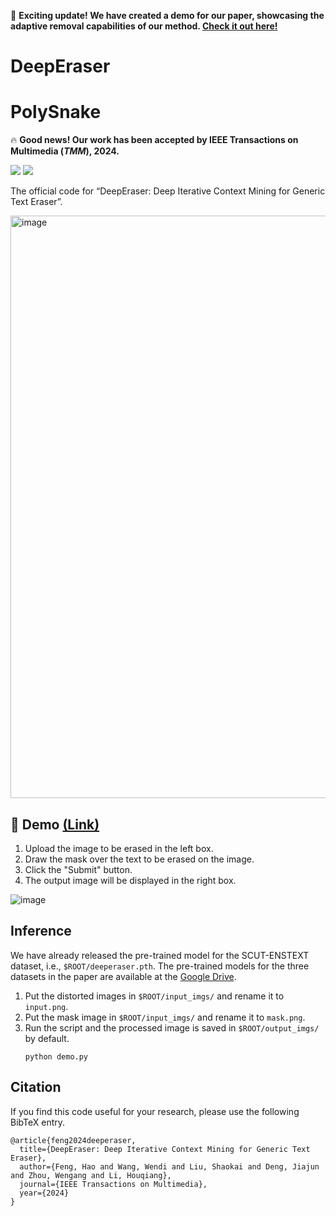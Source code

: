 🚀 **Exciting update! We have created a demo for our paper, showcasing the adaptive removal capabilities of our method. [Check it out here!](https://deeperaser.doctrp.top:20443/)**

# DeepEraser

# PolySnake
🔥 **Good news! Our work has been accepted by IEEE Transactions on Multimedia (*TMM*), 2024.**

<p>
    <a href='https://arxiv.org/abs/2402.19108' target="_blank"><img src='https://img.shields.io/badge/Paper-Arxiv-red'></a>
    <a href='https://deeperaser.doctrp.top:20443/' target="_blank"><img src='https://img.shields.io/badge/Online-Demo-green'></a>
</p>

The official code for “DeepEraser: Deep Iterative Context Mining for Generic Text Eraser”.

<img width="932" alt="image" src="https://github.com/fh2019ustc/DeepEraser/assets/50725551/76e9dddc-e115-4b09-8a48-3de050e64823">


## 🚀 Demo [(Link)](https://deeperaser.doctrp.top:20443/)
1. Upload the image to be erased in the left box.
2. Draw the mask over the text to be erased on the image.
3. Click the "Submit" button.
4. The output image will be displayed in the right box.

![image](https://github.com/fh2019ustc/DeepEraser/assets/50725551/21b60b47-0975-4f24-87e4-75f386d0c8e5)


## Inference 
We have already released the pre-trained model for the SCUT-ENSTEXT dataset, i.e., `$ROOT/deeperaser.pth`. The pre-trained models for the three datasets in the paper are available at the [Google Drive](https://drive.google.com/drive/folders/1jJoOph5cLqMpB_slywP8bWck1gr1DvEH?usp=sharing).

1. Put the distorted images in `$ROOT/input_imgs/` and rename it to `input.png`.
2. Put the mask image in `$ROOT/input_imgs/` and rename it to `mask.png`.
3. Run the script and the processed image is saved in `$ROOT/output_imgs/` by default.
    ```
    python demo.py
    ```

## Citation

If you find this code useful for your research, please use the following BibTeX entry.

```
@article{feng2024deeperaser,
  title={DeepEraser: Deep Iterative Context Mining for Generic Text Eraser},
  author={Feng, Hao and Wang, Wendi and Liu, Shaokai and Deng, Jiajun and Zhou, Wengang and Li, Houqiang},
  journal={IEEE Transactions on Multimedia},
  year={2024}
}
```
